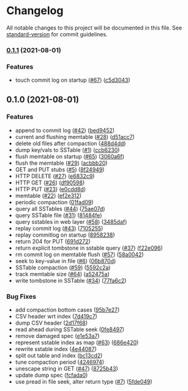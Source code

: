 # Changelog

All notable changes to this project will be documented in this file. See [standard-version](https://github.com/conventional-changelog/standard-version) for commit guidelines.

### [0.1.1](https://github.com/Terkwood/AugustDB/compare/v0.1.0...v0.1.1) (2021-08-01)


### Features

* touch commit log on startup ([#67](https://github.com/Terkwood/AugustDB/issues/67)) ([c5d3043](https://github.com/Terkwood/AugustDB/commit/c5d304325d47d3c3b919454f01fa4df43a2a8fe2))

## 0.1.0 (2021-08-01)


### Features

* append to commit log ([#42](https://github.com/Terkwood/AugustDB/issues/42)) ([bed9452](https://github.com/Terkwood/AugustDB/commit/bed9452a3623d81437c221d527cec2a7d4a4405a))
* current and flushing memtable ([#28](https://github.com/Terkwood/AugustDB/issues/28)) ([d51acc7](https://github.com/Terkwood/AugustDB/commit/d51acc733d90b1fa84b80e91c1c6c412d138eedb))
* delete old files after compaction ([488d4dd](https://github.com/Terkwood/AugustDB/commit/488d4dd2fbe387bb7ba2956064c2ce6c260a7059))
* dump key/vals to SSTable ([#1](https://github.com/Terkwood/AugustDB/issues/1)) ([ccb6230](https://github.com/Terkwood/AugustDB/commit/ccb62308d3a5a5a7eb2ae8e60acfdbb750cf4f0c))
* flush memtable on startup ([#65](https://github.com/Terkwood/AugustDB/issues/65)) ([3060a6f](https://github.com/Terkwood/AugustDB/commit/3060a6f8794d0a252f7dea8f342a0ac3f267832d))
* flush the memtable ([#29](https://github.com/Terkwood/AugustDB/issues/29)) ([acbbb20](https://github.com/Terkwood/AugustDB/commit/acbbb2094145b273bc44ddac7147dc87ca5d3f02))
* GET and PUT stubs ([#5](https://github.com/Terkwood/AugustDB/issues/5)) ([8f24949](https://github.com/Terkwood/AugustDB/commit/8f249495902e8316f40b0899eea55c0148c4ae7e))
* HTTP DELETE ([#27](https://github.com/Terkwood/AugustDB/issues/27)) ([e6832c9](https://github.com/Terkwood/AugustDB/commit/e6832c985fb040aff3835e749a1d61eeddf08f85))
* HTTP GET ([#26](https://github.com/Terkwood/AugustDB/issues/26)) ([df90598](https://github.com/Terkwood/AugustDB/commit/df905986f88a5a2d3c0156a1dfd29c6e32544509))
* HTTP PUT ([#23](https://github.com/Terkwood/AugustDB/issues/23)) ([e0cdd8d](https://github.com/Terkwood/AugustDB/commit/e0cdd8d261359ab238c4d24e21ee8f1ec3b7eb17))
* memtable ([#22](https://github.com/Terkwood/AugustDB/issues/22)) ([ef2e312](https://github.com/Terkwood/AugustDB/commit/ef2e3124e9b08dbc799c74e62da739150b65ca0c))
* periodic compaction ([01fad09](https://github.com/Terkwood/AugustDB/commit/01fad099c99e9c86ceee35f4d2d34cf13864e13a))
* query all SSTables ([#44](https://github.com/Terkwood/AugustDB/issues/44)) ([75ae07d](https://github.com/Terkwood/AugustDB/commit/75ae07d4c19f52962409340ba163819cdbd69833))
* query SSTable file ([#31](https://github.com/Terkwood/AugustDB/issues/31)) ([81484fe](https://github.com/Terkwood/AugustDB/commit/81484fe50f91126a6379f3bf6c330b8ca0ad60a7))
* query sstables in web layer ([#58](https://github.com/Terkwood/AugustDB/issues/58)) ([3485daf](https://github.com/Terkwood/AugustDB/commit/3485dafe391b2411d6c936fd34904648dbb783d9))
* replay commit log ([#43](https://github.com/Terkwood/AugustDB/issues/43)) ([7105255](https://github.com/Terkwood/AugustDB/commit/7105255bde60d221da5abef890832823d81193ed))
* replay commitlog on startup ([8958238](https://github.com/Terkwood/AugustDB/commit/89582383e5b8c7f54a4b2394af15054394015fc0))
* return 204 for PUT ([691d272](https://github.com/Terkwood/AugustDB/commit/691d272076bb568b21ecc4cf9fd18406db0c82d5))
* return explicit tombstone in sstable query ([#37](https://github.com/Terkwood/AugustDB/issues/37)) ([f22e096](https://github.com/Terkwood/AugustDB/commit/f22e096cd00a9089f62017e57b10b5cdbf7d0b94))
* rm commit log on memtable flush ([#57](https://github.com/Terkwood/AugustDB/issues/57)) ([58a0042](https://github.com/Terkwood/AugustDB/commit/58a0042a67237ef054b1faa4e18af4fc51201433))
* seek to key-value in file ([#6](https://github.com/Terkwood/AugustDB/issues/6)) ([06b870d](https://github.com/Terkwood/AugustDB/commit/06b870d80990b5222629fa0b31a02925403caf9c))
* SSTable compaction ([#59](https://github.com/Terkwood/AugustDB/issues/59)) ([5592c2a](https://github.com/Terkwood/AugustDB/commit/5592c2ab4fe1ee6b38d564b84ec8ab054f43daae))
* track memtable size ([#64](https://github.com/Terkwood/AugustDB/issues/64)) ([a52475a](https://github.com/Terkwood/AugustDB/commit/a52475a03b0c50170602658fd21641f37196f888))
* write tombstone in SSTable ([#34](https://github.com/Terkwood/AugustDB/issues/34)) ([77fa6c2](https://github.com/Terkwood/AugustDB/commit/77fa6c20aae674f3ac97e3d8b294c68f05f402a4))


### Bug Fixes

* add compaction bottom cases ([95b7e27](https://github.com/Terkwood/AugustDB/commit/95b7e2797398569005c210f47223bc64f4a14c8c))
* CSV header wrt index ([7d419c7](https://github.com/Terkwood/AugustDB/commit/7d419c738695b00be7acbaf86f25c8d9b8fb2d97))
* dump CSV header ([2d17f68](https://github.com/Terkwood/AugustDB/commit/2d17f6826990ab6cdc0c8a74f9b8042ab2339a9a))
* read ahead during SSTable seek ([0fe8497](https://github.com/Terkwood/AugustDB/commit/0fe84976c95da0597402019fca2bda990d905195))
* remove damaged spec ([e1e53a7](https://github.com/Terkwood/AugustDB/commit/e1e53a7d957ab97527e4aa4199f3e7169d652caa))
* represent sstable index as map ([#63](https://github.com/Terkwood/AugustDB/issues/63)) ([686e420](https://github.com/Terkwood/AugustDB/commit/686e420f0fdab9e7e36f26d9faf9a9efbf58ba71))
* rewrite sstable index ([4e44087](https://github.com/Terkwood/AugustDB/commit/4e44087a66dafe470068981236866e15fd94e3e7))
* split out table and index ([bc13cd2](https://github.com/Terkwood/AugustDB/commit/bc13cd2f655d310c3226150bfca719249310fa6f))
* tune compaction period ([4246974](https://github.com/Terkwood/AugustDB/commit/4246974151f3f033903f7751a8ea23a4c4f2434f))
* unescape string in GET ([#47](https://github.com/Terkwood/AugustDB/issues/47)) ([8725b43](https://github.com/Terkwood/AugustDB/commit/8725b43d5d90310b95dd5a7b792f9f5f0b7d770f))
* update dump spec ([fcfada0](https://github.com/Terkwood/AugustDB/commit/fcfada06d6bac8be87dc6544f0c19a40a25a254d))
* use pread in file seek, alter return type ([#7](https://github.com/Terkwood/AugustDB/issues/7)) ([5fde049](https://github.com/Terkwood/AugustDB/commit/5fde049955906e651062178e148a990930df4ab4))
